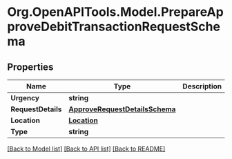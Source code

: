 
# Org.OpenAPITools.Model.PrepareApproveDebitTransactionRequestSchema

## Properties

Name | Type | Description | Notes
------------ | ------------- | ------------- | -------------
**Urgency** | **string** |  | [optional] 
**RequestDetails** | [**ApproveRequestDetailsSchema**](ApproveRequestDetailsSchema.md) |  | [optional] 
**Location** | [**Location**](Location.md) |  | [optional] 
**Type** | **string** |  | [optional] 

[[Back to Model list]](../README.md#documentation-for-models)
[[Back to API list]](../README.md#documentation-for-api-endpoints)
[[Back to README]](../README.md)

